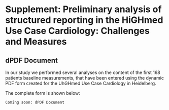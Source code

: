 # Supplement: Preliminary analysis of structured reporting in the HiGHmed Use Case Cardiology: Challenges and Measures

## dPDF Document

In our study we performed several analyses on the content of the first 168 patients baseline measurements, that have been entered using the dynamic PDF form created for the UhGHmed Use Case Cardiology in Heidelberg. 

The complete form is shown below: 



```
Coming soon: dPDF Document
```

